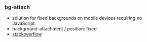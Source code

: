 ### bg-attach
- solution for fixed backgrounds on mobile devices requiring no JavaScript.
- background-attachment / position: fixed
- [stackoverflow](https://stackoverflow.com/questions/26372127/background-fixed-no-repeat-not-working-on-mobile)
